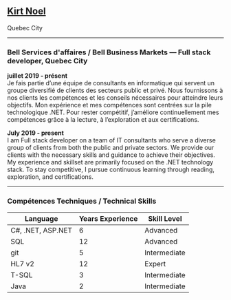 ## [Kirt Noel](ContactInfo.jpg "Contact Me")

Quebec City
  * * *
### Bell Services d'affaires / Bell Business Markets — Full stack developer, Quebec City
**juillet 2019 - présent**  
Je fais partie d’une équipe de consultants en informatique qui servent un groupe diversifié de clients des secteurs public et privé. Nous fournissons à nos clients les compétences et les conseils nécessaires pour atteindre leurs objectifs. Mon expérience et mes compétences sont centrées sur la pile technologique .NET. Pour rester compétitif, j’améliore continuellement mes compétences grâce à la lecture, à l’exploration et aux certifications.
   
**July 2019 - present**  
I am Full stack developer on a team of IT consultants who serve a diverse group of clients from both the public and private sectors. We provide our clients with the necessary skills and guidance to achieve their objectives. My experience and skillset are primarily focused on the .NET technology stack. To stay competitive, I pursue continuous learning through reading, exploration, and certifications.





  ---
### Compétences Techniques / Technical Skills 

|Language|Years Experience|Skill Level|
|--------|----------------|-----------|
|C#, .NET, ASP.NET|6|Advanced|
|SQL|12|Advanced|
|git|5|Intermediate|
|HL7 v2|12|Expert|
|T-SQL|3|Intermediate|
|Java|2|Intermediate|


